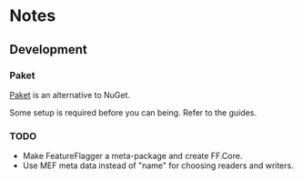 # Notes

## Development

### Paket

[Paket](https://fsprojects.github.io/Paket/) is an alternative to NuGet.

Some setup is required before you can being. Refer to the guides.

### TODO

- Make FeatureFlagger a meta-package and create FF.Core.
- Use MEF meta data instead of "name" for choosing readers and writers.
